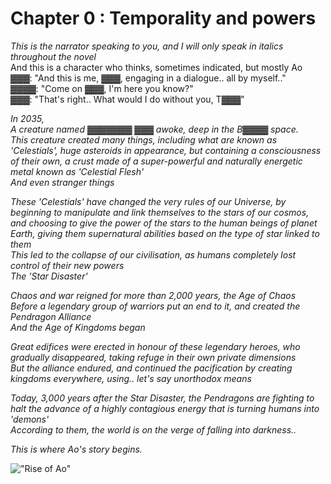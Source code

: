 # Chapter 0 : Temporality and powers

*This is the narrator speaking to you, and I will only speak in italics throughout the novel*  
And this is a character who thinks, sometimes indicated, but mostly Ao  
▓▓▓: "And this is me, ▓▓▓, engaging in a dialogue.. all by myself.."  
▓▓▓▓: "Come on ▓▓▓, I'm here you know?"  
▓▓▓: "That's right.. What would I do without you, T▓▓▓"

*In 2035,  
A creature named ▓▓▓▓▓▓▓ ▓▓▓ awoke, deep in the B▓▓▓▓ space.  
This creature created many things, including what are known as 'Celestials', huge asteroids in appearance, but containing a consciousness of their own, a crust made of a super-powerful and naturally energetic metal known as 'Celestial Flesh'  
And even stranger things*

*These 'Celestials' have changed the very rules of our Universe, by beginning to manipulate and link themselves to the stars of our cosmos, and choosing to give the power of the stars to the human beings of planet Earth, giving them supernatural abilities based on the type of star linked to them  
This led to the collapse of our civilisation, as humans completely lost control of their new powers  
The 'Star Disaster'*

*Chaos and war reigned for more than 2,000 years, the Age of Chaos  
Before a legendary group of warriors put an end to it, and created the Pendragon Alliance  
And the Age of Kingdoms began*

*Great edifices were erected in honour of these legendary heroes, who gradually disappeared, taking refuge in their own private dimensions  
But the alliance endured, and continued the pacification by creating kingdoms everywhere, using.. let's say unorthodox means*

*Today, 3,000 years after the Star Disaster, the Pendragons are fighting to halt the advance of a highly contagious energy that is turning humans into 'demons'  
According to them, the world is on the verge of falling into darkness..*

*This is where Ao's story begins.*

!["Rise of Ao"](https://www.royalroadcdn.com/public/covers-large/ten-no-seiza-rise-of-ao-aadatxxkbby.jpg?time=1729858512 "Rise of Ao")
